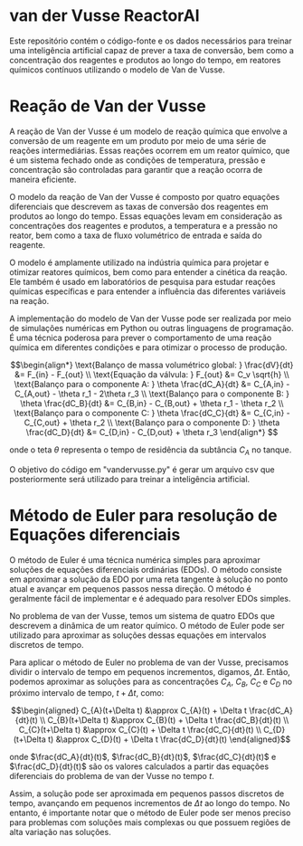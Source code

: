 # van der Vusse ReactorAI
Este repositório contém o código-fonte e os dados necessários para treinar uma inteligência artificial capaz de prever a taxa de conversão, bem como a concentração dos reagentes e produtos ao longo do tempo, em reatores químicos contínuos utilizando o modelo de Van de Vusse.

# Reação de Van der Vusse

A reação de Van der Vusse é um modelo de reação química que envolve a conversão de um reagente em um produto por meio de uma série de reações intermediárias. Essas reações ocorrem em um reator químico, que é um sistema fechado onde as condições de temperatura, pressão e concentração são controladas para garantir que a reação ocorra de maneira eficiente.

O modelo da reação de Van der Vusse é composto por quatro equações diferenciais que descrevem as taxas de conversão dos reagentes em produtos ao longo do tempo. Essas equações levam em consideração as concentrações dos reagentes e produtos, a temperatura e a pressão no reator, bem como a taxa de fluxo volumétrico de entrada e saída do reagente.

O modelo é amplamente utilizado na indústria química para projetar e otimizar reatores químicos, bem como para entender a cinética da reação. Ele também é usado em laboratórios de pesquisa para estudar reações químicas específicas e para entender a influência das diferentes variáveis ​​na reação.

A implementação do modelo de Van der Vusse pode ser realizada por meio de simulações numéricas em Python ou outras linguagens de programação. É uma técnica poderosa para prever o comportamento de uma reação química em diferentes condições e para otimizar o processo de produção.


$$\begin{align*}
\text{Balanço de massa volumétrico global: } \frac{dV}{dt} &= F_{in} - F_{out} \\
\text{Equação da válvula: } F_{out} &= C_v \sqrt{h} \\
\text{Balanço para o componente A: } \theta \frac{dC_A}{dt} &= C_{A,in} - C_{A,out} - \theta r_1 - 2\theta r_3 \\
\text{Balanço para o componente B: } \theta \frac{dC_B}{dt} &= C_{B,in} - C_{B,out} + \theta r_1 - \theta r_2 \\
\text{Balanço para o componente C: } \theta \frac{dC_C}{dt} &= C_{C,in} - C_{C,out} + \theta r_2 \\
\text{Balanço para o componente D: } \theta \frac{dC_D}{dt} &= C_{D,in} - C_{D,out} + \theta r_3
\end{align*}
$$

onde o teta $\theta$ representa o tempo de residência da subtância $C_A$ no tanque. 

O objetivo do código em "vandervusse.py" é gerar um arquivo csv que posteriormente será utilizado para treinar a inteligência artificial.


# Método de Euler para resolução de Equações diferenciais

O método de Euler é uma técnica numérica simples para aproximar soluções de equações diferenciais ordinárias (EDOs). O método consiste em aproximar a solução da EDO por uma reta tangente à solução no ponto atual e avançar em pequenos passos nessa direção. O método é geralmente fácil de implementar e é adequado para resolver EDOs simples.

No problema de van der Vusse, temos um sistema de quatro EDOs que descrevem a dinâmica de um reator químico. O método de Euler pode ser utilizado para aproximar as soluções dessas equações em intervalos discretos de tempo.

Para aplicar o método de Euler no problema de van der Vusse, precisamos dividir o intervalo de tempo em pequenos incrementos, digamos, $\Delta t$. Então, podemos aproximar as soluções para as concentrações $C_A$, $C_B$, $C_C$ e $C_D$ no próximo intervalo de tempo, $t+\Delta t$, como:

$$\begin{aligned}
C_{A}(t+\Delta t) &\approx C_{A}(t) + \Delta t \frac{dC_A}{dt}(t) \\
C_{B}(t+\Delta t) &\approx C_{B}(t) + \Delta t \frac{dC_B}{dt}(t) \\
C_{C}(t+\Delta t) &\approx C_{C}(t) + \Delta t \frac{dC_C}{dt}(t) \\
C_{D}(t+\Delta t) &\approx C_{D}(t) + \Delta t \frac{dC_D}{dt}(t)
\end{aligned}$$

onde $\frac{dC_A}{dt}(t)$, $\frac{dC_B}{dt}(t)$, $\frac{dC_C}{dt}(t)$ e $\frac{dC_D}{dt}(t)$ são os valores calculados a partir das equações diferenciais do problema de van der Vusse no tempo $t$.

Assim, a solução pode ser aproximada em pequenos passos discretos de tempo, avançando em pequenos incrementos de $\Delta t$ ao longo do tempo. No entanto, é importante notar que o método de Euler pode ser menos preciso para problemas com soluções mais complexas ou que possuem regiões de alta variação nas soluções.